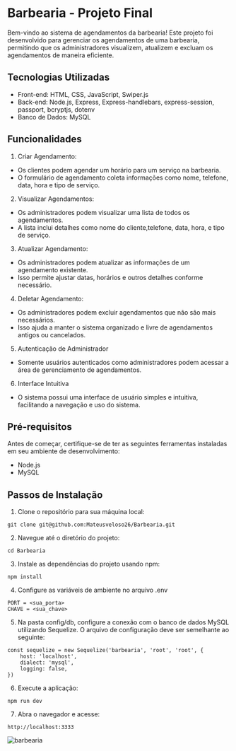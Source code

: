 
# Barbearia - Projeto Final 

Bem-vindo ao sistema de agendamentos da barbearia! Este projeto foi desenvolvido para gerenciar os agendamentos de uma barbearia, permitindo que os administradores visualizem, atualizem e excluam os agendamentos de maneira eficiente.

## Tecnologias Utilizadas
- Front-end: HTML, CSS, JavaScript, Swiper.js
- Back-end: Node.js, Express, Express-handlebars, express-session, passport, bcryptjs, dotenv
- Banco de Dados: MySQL

## Funcionalidades
1. Criar Agendamento:
- Os clientes podem agendar um horário para um serviço na barbearia.
- O formulário de agendamento coleta informações como nome, telefone, data, hora e tipo de serviço.

2. Visualizar Agendamentos:
- Os administradores podem visualizar uma lista de todos os agendamentos.
- A lista inclui detalhes como nome do cliente,telefone, data, hora, e tipo de serviço.

3. Atualizar Agendamento:
- Os administradores podem atualizar as informações de um agendamento existente.
- Isso permite ajustar datas, horários e outros detalhes conforme necessário.

4. Deletar Agendamento:
- Os administradores podem excluir agendamentos que não são mais necessários.
- Isso ajuda a manter o sistema organizado e livre de agendamentos antigos ou cancelados.

5. Autenticação de Administrador
- Somente usuários autenticados como administradores podem acessar a área de gerenciamento de agendamentos.

6. Interface Intuitiva
- O sistema possui uma interface de usuário simples e intuitiva, facilitando a navegação e uso do sistema.

## Pré-requisitos
Antes de começar, certifique-se de ter as seguintes ferramentas instaladas em seu ambiente de desenvolvimento:
- Node.js
- MySQL

## Passos de Instalação
1. Clone o repositório para sua máquina local:
```
git clone git@github.com:Mateusveloso26/Barbearia.git
```
2. Navegue até o diretório do projeto:
```
cd Barbearia
```
3. Instale as dependências do projeto usando npm:
```
npm install
```
4. Configure as variáveis de ambiente no arquivo .env
```
PORT = <sua_porta>
CHAVE = <sua_chave>

```

5. Na pasta config/db, configure a conexão com o banco de dados MySQL utilizando Sequelize. O arquivo de configuração deve ser semelhante ao seguinte:
```
const sequelize = new Sequelize('barbearia', 'root', 'root', {
    host: 'localhost',
    dialect: 'mysql',
    logging: false,
})
```

6. Execute a aplicação:
```
npm run dev
```
7. Abra o navegador e acesse:
```
http://localhost:3333
```

![barbearia](https://github.com/Mateusveloso26/Barbearia/assets/135018940/354fa7b8-12e3-4483-bd60-737f587d7b1b)







